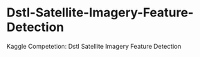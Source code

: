 # Dstl-Satellite-Imagery-Feature-Detection
Kaggle Competetion: Dstl Satellite Imagery Feature Detection
